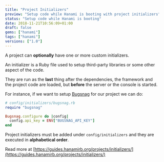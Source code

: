 ```yaml
---
title: "Project Initializers"
preview: "Setup code while Hanami is booting with project initializers"
status: "Setup code while Hanami is booting"
date: 2018-11-21T10:56:09+01:00
draft: false
gems: ["hanami"]
tags: ["hanami"]
versions: ["1.0"]
---
```


A project can **optionally** have one or more custom initializers.

An initializer is a Ruby file used to setup third-party libraries or some other aspect of the code.

They are run as the **last** thing after the dependencies, the framework and the project code are loaded, but **before** the server or the console is started.

For instance, if we want to setup [Bugsnag](https://bugsnag.com) for our project we can do:

```ruby
# config/initializers/bugsnag.rb
require "bugsnag"

Bugsnag.configure do |config|
  config.api_key = ENV["BUGSNAG_API_KEY"]
end
```

Project initializers must be added under `config/initializers` and they are executed in **alphabetical order**.

Read more at [https://guides.hanamirb.org/projects/initializers/](https://guides.hanamirb.org/projects/initializers/)
